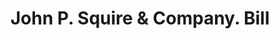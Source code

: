 ---
doi: 10.7916/D8TF18CK
date_other: '1909'
date_other_textual: '1909'
form: printed ephemera
genre:
- Invoices
name:
- John P. Squire & Company
object_in_context_url: https://biggert.cul.columbia.edu/items/view/ave_biggert_00409
subject_hierarchical_geographic:
- Boston, Massachusetts, United States
subject_name:
- John P. Squire & Company
title: John P. Squire & Company. Bill
sort_title: John P. Squire & Company. Bill
call_number: ave_biggert_00409
coordinates:
- 42.35805555555556,-71.06361111111111
pid: ave_biggert_00409
identifiers: ave_biggert_00409
canvas_id: ldpd:395683
permalink: "/items/ave_biggert_00409/"
layout: iiif-image-page
---